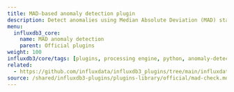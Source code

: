 ```yaml
---
title: MAD-based anomaly detection plugin
description: Detect anomalies using Median Absolute Deviation (MAD) statistical analysis.
menu:
  influxdb3_core:
    name: MAD anomaly detection
    parent: Official plugins
weight: 100
influxdb3/core/tags: [plugins, processing engine, python, anomaly-detection, statistics, monitoring]
related:
  - https://github.com/influxdata/influxdb3_plugins/tree/main/influxdata/mad_check, MAD-based anomaly detection plugin on GitHub
source: /shared/influxdb3-plugins/plugins-library/official/mad-check.md
---
```


<!-- //SOURCE - content/shared/influxdb3-plugins/plugins-library/official/mad-check.md -->